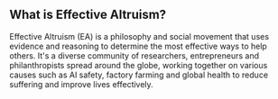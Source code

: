 ## What is Effective Altruism?
Effective Altruism (EA) is a philosophy and social movement that uses evidence and reasoning to determine the most effective ways to help others. It's a diverse community of researchers, entrepreneurs and philanthropists spread around the globe, working together on various causes such as AI safety, factory farming and global health to reduce suffering and improve lives effectively.
